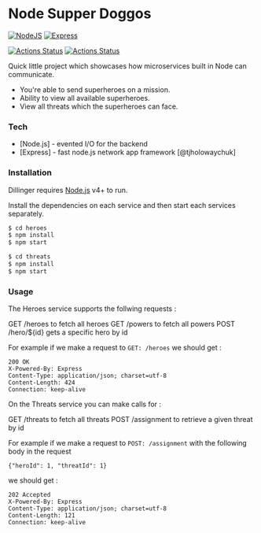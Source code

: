 # Node Supper Doggos 

[![NodeJS](https://nodejs.org/static/images/favicons/android-chrome-192x192.png)](https://nodejs.org/en/) [![Express](https://camo.githubusercontent.com/fc61dcbdb7a6e49d3adecc12194b24ab20dfa25b/68747470733a2f2f692e636c6f756475702e636f6d2f7a6659366c4c376546612d3330303078333030302e706e67)](https://expressjs.com/)

[![Actions Status](https://github.com/Nikoltod/node-super-doggos/workflows/node-ci-heroes/badge.svg)](https://github.com/Nikoltod/react-management-app/actions) [![Actions Status](https://github.com/Nikoltod/node-super-doggos/workflows/node-ci-threats/badge.svg)](https://github.com/Nikoltod/react-management-app/actions)

Quick little project which showcases how microservices built in Node can communicate.

  - You're able to send superheroes on a mission.
  - Ability to view all available superheroes.
  - View all threats which the superheroes can face.

### Tech

* [Node.js] - evented I/O for the backend
* [Express] - fast node.js network app framework [@tjholowaychuk]

### Installation

Dillinger requires [Node.js](https://nodejs.org/) v4+ to run.

Install the dependencies on each service and then start each services separately.

```sh
$ cd heroes
$ npm install
$ npm start
```

```sh
$ cd threats
$ npm install
$ npm start
```

### Usage

The Heroes service supports the follwing requests :

GET    /heroes      to fetch all heroes
GET    /powers      to fetch all powers
POST   /hero/${id}  gets a specific hero by id

For example if we make a request to `GET: /heroes` we should get :

```
200 OK
X-Powered-By: Express
Content-Type: application/json; charset=utf-8
Content-Length: 424
Connection: keep-alive
```

On the Threats service you can make calls for :

GET    /threats        to fetch all threats
POST    /assignment    to retrieve a given threat by id

For example if we make a request to `POST: /assignment` with the following body in the request
```
{"heroId": 1, "threatId": 1}
```

we should get :

```
202 Accepted
X-Powered-By: Express
Content-Type: application/json; charset=utf-8
Content-Length: 121
Connection: keep-alive
```
